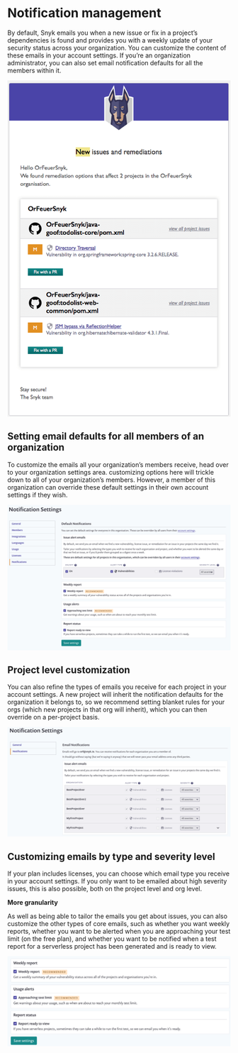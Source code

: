 # Notification management

By default, Snyk emails you when a new issue or fix in a project’s dependencies is found and provides you with a weekly update of your security status across your organization. You can customize the content of these emails in your account settings. If you’re an organization administrator, you can also set email notification defaults for all the members within it.

![](<../../../.gitbook/assets/image (48).png>)

## Setting email defaults for all members of an organization

To customize the emails all your organization’s members receive, head over to your organization settings area. customizing options here will trickle down to all of your organization’s members. However, a member of this organization can override these default settings in their own account settings if they wish.

![](../../../.gitbook/assets/uuid-bf4252a7-0709-e717-2634-30bce2ff4765-en.png)

## Project level customization

You can also refine the types of emails you receive for each project in your account settings. A new project will inherit the notification defaults for the organization it belongs to, so we recommend setting blanket rules for your orgs (which new projects in that org will inherit), which you can then override on a per-project basis.

![](../../../.gitbook/assets/uuid-8d00c193-1f5d-c062-3d59-41ddc6499626-en.png)

## Customizing emails by type and severity level

If your plan includes licenses, you can choose which email type you receive in your account settings. If you only want to be emailed about high severity issues, this is also possible, both on the project level and org level.

**More granularity**

As well as being able to tailor the emails you get about issues, you can also customize the other types of core emails, such as whether you want weekly reports, whether you want to be alerted when you are approaching your test limit (on the free plan), and whether you want to be notified when a test report for a serverless project has been generated and is ready to view.

![](../../../.gitbook/assets/uuid-0adf4f70-019d-008a-9bde-82317eba2e44-en.png)
